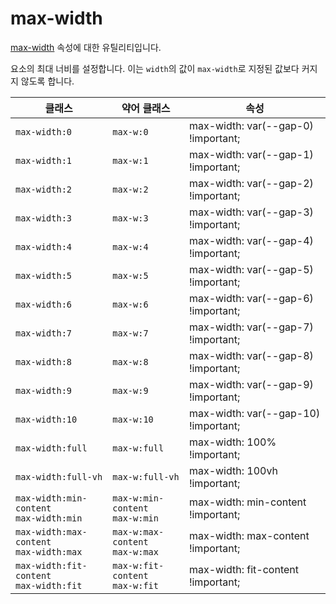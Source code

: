 # max-width

[max-width](https://developer.mozilla.org/en-US/docs/Web/CSS/max-width) 속성에 대한 유틸리티입니다.

요소의 최대 너비를 설정합니다. 이는 <code>width</code>의 값이 <code>max-width</code>로 지정된 값보다 커지지 않도록 합니다.

<table>
  <thead>
    <tr>
      <th scope="col">클래스</th>
      <th scope="col">약어 클래스</th>
      <th scope="col">속성</th>
    </tr>
  </thead>
  <tbody>
  <tr>
  <td><code>max-width:0</code></td>
  <td><code>max-w:0</code></td>
  <td><span class="code">max-width: var(--gap-0) !important;</span></td>
</tr>
<tr>
  <td><code>max-width:1</code></td>
  <td><code>max-w:1</code></td>
  <td><span class="code">max-width: var(--gap-1) !important;</span></td>
</tr>
<tr>
  <td><code>max-width:2</code></td>
  <td><code>max-w:2</code></td>
  <td><span class="code">max-width: var(--gap-2) !important;</span></td>
</tr>
<tr>
  <td><code>max-width:3</code></td>
  <td><code>max-w:3</code></td>
  <td><span class="code">max-width: var(--gap-3) !important;</span></td>
</tr>
<tr>
  <td><code>max-width:4</code></td>
  <td><code>max-w:4</code></td>
  <td><span class="code">max-width: var(--gap-4) !important;</span></td>
</tr>
<tr>
  <td><code>max-width:5</code></td>
  <td><code>max-w:5</code></td>
  <td><span class="code">max-width: var(--gap-5) !important;</span></td>
</tr>
<tr>
  <td><code>max-width:6</code></td>
  <td><code>max-w:6</code></td>
  <td><span class="code">max-width: var(--gap-6) !important;</span></td>
</tr>
<tr>
  <td><code>max-width:7</code></td>
  <td><code>max-w:7</code></td>
  <td><span class="code">max-width: var(--gap-7) !important;</span></td>
</tr>
<tr>
  <td><code>max-width:8</code></td>
  <td><code>max-w:8</code></td>
  <td><span class="code">max-width: var(--gap-8) !important;</span></td>
</tr>
<tr>
  <td><code>max-width:9</code></td>
  <td><code>max-w:9</code></td>
  <td><span class="code">max-width: var(--gap-9) !important;</span></td>
</tr>
<tr>
  <td><code>max-width:10</code></td>
  <td><code>max-w:10</code></td>
  <td><span class="code">max-width: var(--gap-10) !important;</span></td>
</tr>
<tr>
  <td><code>max-width:full</code></td>
  <td><code>max-w:full</code></td>
  <td><span class="code">max-width: 100% !important;</span></td>
</tr>
<tr>
  <td><code>max-width:full-vh</code></td>
  <td><code>max-w:full-vh</code></td>
  <td><span class="code">max-width: 100vh !important;</span></td>
</tr>
<tr>
  <td>
    <code>max-width:min-content</code><br>
    <code>max-width:min</code>
  </td>
  <td>
    <code>max-w:min-content</code><br>
    <code>max-w:min</code>
  </td>
  <td><span class="code">max-width: min-content !important;</span></td>
</tr>
<tr>
  <td>
    <code>max-width:max-content</code><br>
    <code>max-width:max</code>
  </td>
  <td>
    <code>max-w:max-content</code><br>
    <code>max-w:max</code>
  </td>
  <td><span class="code">max-width: max-content !important;</span></td>
</tr>
<tr>
  <td>
    <code>max-width:fit-content</code><br>
    <code>max-width:fit</code>
  </td>
  <td>
    <code>max-w:fit-content</code><br>
    <code>max-w:fit</code>
  </td>
  <td><span class="code">max-width: fit-content !important;</span></td>
</tr>

  </tbody>

</table>

